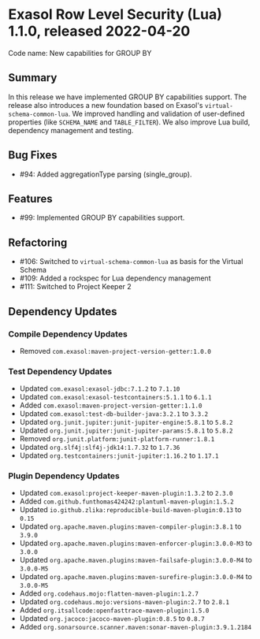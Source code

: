 # Exasol Row Level Security (Lua) 1.1.0, released 2022-04-20

Code name: New capabilities for GROUP BY

## Summary

In this release we have implemented GROUP BY capabilities support. The release also introduces a new foundation based on Exasol's `virtual-schema-common-lua`. We improved handling and validation of user-defined properties (like `SCHEMA_NAME` and `TABLE_FILTER`). We also improve Lua build, dependency management and testing.

## Bug Fixes

* #94: Added aggregationType parsing (single_group).

## Features 

* #99: Implemented GROUP BY capabilities support.

## Refactoring

* #106: Switched to `virtual-schema-common-lua` as basis for the Virtual Schema
* #109: Added a rockspec for Lua dependency management
* #111: Switched to Project Keeper 2

## Dependency Updates

### Compile Dependency Updates

* Removed `com.exasol:maven-project-version-getter:1.0.0`

### Test Dependency Updates

* Updated `com.exasol:exasol-jdbc:7.1.2` to `7.1.10`
* Updated `com.exasol:exasol-testcontainers:5.1.1` to `6.1.1`
* Added `com.exasol:maven-project-version-getter:1.1.0`
* Updated `com.exasol:test-db-builder-java:3.2.1` to `3.3.2`
* Updated `org.junit.jupiter:junit-jupiter-engine:5.8.1` to `5.8.2`
* Updated `org.junit.jupiter:junit-jupiter-params:5.8.1` to `5.8.2`
* Removed `org.junit.platform:junit-platform-runner:1.8.1`
* Updated `org.slf4j:slf4j-jdk14:1.7.32` to `1.7.36`
* Updated `org.testcontainers:junit-jupiter:1.16.2` to `1.17.1`

### Plugin Dependency Updates

* Updated `com.exasol:project-keeper-maven-plugin:1.3.2` to `2.3.0`
* Added `com.github.funthomas424242:plantuml-maven-plugin:1.5.2`
* Updated `io.github.zlika:reproducible-build-maven-plugin:0.13` to `0.15`
* Updated `org.apache.maven.plugins:maven-compiler-plugin:3.8.1` to `3.9.0`
* Updated `org.apache.maven.plugins:maven-enforcer-plugin:3.0.0-M3` to `3.0.0`
* Updated `org.apache.maven.plugins:maven-failsafe-plugin:3.0.0-M4` to `3.0.0-M5`
* Updated `org.apache.maven.plugins:maven-surefire-plugin:3.0.0-M4` to `3.0.0-M5`
* Added `org.codehaus.mojo:flatten-maven-plugin:1.2.7`
* Updated `org.codehaus.mojo:versions-maven-plugin:2.7` to `2.8.1`
* Added `org.itsallcode:openfasttrace-maven-plugin:1.5.0`
* Updated `org.jacoco:jacoco-maven-plugin:0.8.5` to `0.8.7`
* Added `org.sonarsource.scanner.maven:sonar-maven-plugin:3.9.1.2184`
